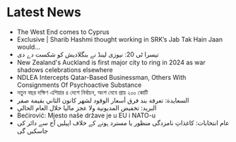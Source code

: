 # Latest News
-  The West End comes to Cyprus
-  Exclusive | Sharib Hashmi thought working in SRK’s Jab Tak Hain Jaan would...
-  تیسرا ٹی 20: نیوزی لینڈ نے بنگلادیش کو شکست دے دی
-  New Zealand's Auckland is first major city to ring in 2024 as war shadows celebrations elsewhere
-  NDLEA Intercepts Qatar-Based Businessman, Others With Consignments Of Psychoactive Substance
-  নতুন বছর দক্ষিণ এশিয়ার ৪ দেশে নির্বাচন, অংশ নেবে প্রায় ২০০ কোটি
-  السعايدة: تعرفة بند فرق أسعار الوقود لشهر كانون الثاني بقيمة صفر
-  البريد: تخفيض المديونية ولا عجز ماليا خلال العام الحالي
-  Bećirović: Mjesto naše države je u EU i NATO-u
-  عام انتخابات: کاغذاتِ نامزدگی منظور یا مسترد ہونے کے خلاف اپیلیں آج سے دائر کی جاسکیں گی
